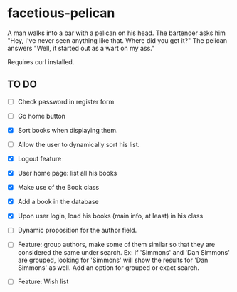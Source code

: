 facetious-pelican
=================

A man walks into a bar with a pelican on his head. 
The bartender asks him "Hey, I've never seen anything like that. 
Where did you get it?" 
The pelican answers "Well, it started out as a wart on my ass."

Requires curl installed.

TO DO
------
- [ ] Check password in register form

- [ ] Go home button

- [x] Sort books when displaying them.

- [ ] Allow the user to dynamically sort his list.

- [x] Logout feature

- [x] User home page: list all his books

- [x] Make use of the Book class

- [x] Add a book in the database

- [x] Upon user login, load his books (main info, at least) in his class

- [ ] Dynamic proposition for the author field.

- [ ] Feature: group authors, make some of them similar so that they are
considered the same under search. Ex: if 'Simmons' and 'Dan Simmons' are
grouped, looking for 'Simmons' will show the results for 'Dan Simmons'
as well. Add an option for grouped or exact search.

- [ ] Feature: Wish list
